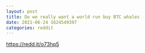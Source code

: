 ```yaml
--- 
layout: post 
title: Do we really want a world run buy BTC whales 
date: 2021-06-24 1624549397 
categories: reddit 
--- 
```

https://redd.it/o73hp5